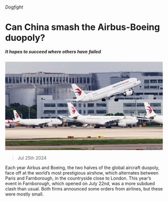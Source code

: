 ###### Dogfight

# Can China smash the Airbus-Boeing duopoly? 

##### It hopes to succeed where others have failed 

![image](images/20240727_WBP001.jpg) 

> Jul 25th 2024 

Each year Airbus and Boeing, the two halves of the global aircraft duopoly, face off at the world’s most prestigious airshow, which alternates between Paris and Farnborough, in the countryside close to London. This year’s event in Farnborough, which opened on July 22nd, was a more subdued clash than usual. Both firms announced some orders from airlines, but these were mostly small.

